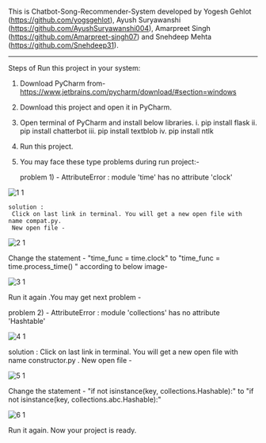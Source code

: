 This is Chatbot-Song-Recommender-System developed by Yogesh Gehlot (https://github.com/yogsgehlot), Ayush Suryawanshi (https://github.com/AyushSuryawanshi004), Amarpreet Singh (https://github.com/Amarpreet-singh07) and Snehdeep Mehta (https://github.com/Snehdeep31).

-----------------------------------------------------------------

Steps of Run this project in your system:


1. Download PyCharm from- https://www.jetbrains.com/pycharm/download/#section=windows
2. Download this project and open it in PyCharm.
3. Open terminal of PyCharm and install below libraries.
    i. pip install flask
    ii. pip install chatterbot
    iii. pip install textblob
    iv. pip install ntlk
4.  Run this project.
5. You may face these type problems during run project:-

    problem 1) -  AttributeError : module 'time' has no attribute 'clock'
       
![1 1](https://user-images.githubusercontent.com/75558691/169472505-408019ae-2b3f-493e-b62f-bab1fa0b164a.png)

    solution : 
     Click on last link in terminal. You will get a new open file with name compat.py.
     New open file -
![2 1](https://user-images.githubusercontent.com/75558691/169469986-2be5d523-9b51-4d3d-94e5-fa5181b5ffc0.png)

 Change the statement - "time_func = time.clock" to "time_func = time.process_time() "
   according to below image-

![3 1](https://user-images.githubusercontent.com/75558691/169470691-fb60bb1a-6af7-43b0-bdc0-30d30e2e8eab.png)
 

Run it again .You may get next problem -

   problem 2) -  AttributeError : module 'collections' has no attribute 'Hashtable'
 

![4 1](https://user-images.githubusercontent.com/75558691/169471431-387e97a3-2813-4879-a6a7-08740c3c8d5c.png)

 solution : 
     Click on last link in terminal. You will get a new open file with name constructor.py .
     New open file -

![5 1](https://user-images.githubusercontent.com/75558691/169471593-5acf4052-3554-4f38-ba6b-7576a5a3f1af.png)

Change the statement -  "if not isinstance(key, collections.Hashable):" to "if not isinstance(key, collections.abc.Hashable):"

![6 1](https://user-images.githubusercontent.com/75558691/169472237-00e49eef-7ad9-4678-ae55-f8edefe83982.png)


Run it again.
Now your project is ready.
